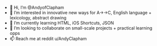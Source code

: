 - 👋 Hi, I’m @AndyofClapham
- 👀 I’m interested in innovative new ways for A->->C, English language + lexicology, abstract drawing
- 🌱 I’m currently learning HTML, iOS Shortcuts, JSON
- 💞️ I’m looking to collaborate on small-scale projects + practical learning opps
- 📫 Reach me at reddit u/AndyClapham

<!---
AndyofClapham/AndyofClapham is a ✨ special ✨ repository because its `README.md` (this file) appears on your GitHub profile.
You can click the Preview link to take a look at your changes.
--->
